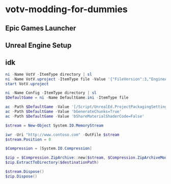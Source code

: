 # votv-modding-for-dummies

## Epic Games Launcher

## Unreal Engine Setup

## idk
```powershell
ni -Name VotV -ItemType directory | sl
ni -Name VotV.uproject -ItemType file -Value '{"FileVersion":3,"EngineAssociation":"4.27"}'
start VotV.uproject
```

```powershell
ni -Name Config -ItemType directory | sl
$DefaultGame = ni -Name DefaultGame.ini -ItemType file

ac -Path $DefaultGame -Value '[/Script/UnrealEd.ProjectPackagingSettings]'
ac -Path $DefaultGame -Value 'bGenerateChunks=True'
ac -Path $DefaultGame -Value 'bShareMaterialShaderCode=False'
```

```powershell
$stream = New-Object System.IO.MemoryStream

iwr -Uri "http://www.contoso.com" -OutFile $stream
$stream.Position = 0

$Compression = [System.IO.Compression]

$zip = $Compression.ZipArchive::new($stream, $Compression.ZipArchiveMode::Read)
$zip.ExtractToDirectory($destinationPath)

$stream.Dispose()
$zip.Dispose()
```
